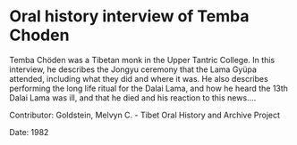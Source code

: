 # Oral history interview of Temba Choden  
Temba Chöden was a Tibetan monk in the Upper Tantric College. In this interview, he describes the Jongyu ceremony that the Lama Gyüpa attended, including what they did and where it was. He also describes performing the long life ritual for the Dalai Lama, and how he heard the 13th Dalai Lama was ill, and that he died and his reaction to this news.... 

Contributor: Goldstein, Melvyn C. - Tibet Oral History and Archive Project  

Date:
1982  

